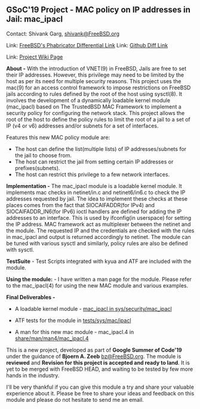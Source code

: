 ## GSoC'19 Project - MAC policy on IP addresses in Jail: mac_ipacl

Contact:  Shivank Garg, <shivank@FreeBSD.org>

Link: [FreeBSD's Phabricator Differential Link](https://reviews.freebsd.org/D20967)
Link: [Github Diff Link](https://github.com/freebsd/freebsd/compare/master...shivankgarg98:shivank_MACPolicyIPAddressJail)

Link: [Project Wiki Page](https://wiki.freebsd.org/SummerOfCode2019Projects/MACPolicyIPAddressJail)

**About -**  With the introduction of VNET(9) in FreeBSD, Jails are free to
set their IP addresses. However, this privilege may need to be limited by
the host as per its need for multiple security reasons.
This project uses the mac(9) for an access control framework to impose
restrictions on FreeBSD jails according to rules defined by the root of the
host using sysctl(8). It involves the development of a dynamically loadable
kernel module (mac_ipacl) based on The TrustedBSD MAC Framework to
implement a security policy for configuring the network stack.
This project allows the root of the host to define the policy rules to
limit the root of a jail to a set of IP (v4 or v6) addresses and/or subnets
for a set of interfaces.

Features this new MAC policy module are:
-   The host can define the list(multiple lists) of IP addresses/subnets
for the jail to choose from.
-   The host can restrict the jail from setting certain IP addresses or
prefixes(subnets).
-   The host can restrict this privilege to a few network interfaces.

**Implementation -** The mac_ipacl module is a loadable kernel module. It
implements mac checks in netinet/in.c and netinet6/in6.c to check the IP
addresses requested by jail. The idea to implement these checks at these
places comes from the fact that SIOCAIFADDR(for IPv4) and
SIOCAIFADDR_IN6(for IPv6) ioctl handlers are defined for adding the IP
addresses to an interface. This is used by ifconfig(in userspace) for
setting the IP address. MAC framework act as multiplexer between the
netinet and the module. The requested IP and the credentials are checked
with the rules in mac_ipacl and output is returned accordingly to netinet.
The module can be tuned with various sysctl and similarly, policy rules are
also be defined with sysctl.

**TestSuite** - Test Scripts integrated with kyua and ATF are included with
the module.

**Using the module:** - I have written a man page for the module. Please
refer to the mac_ipacl(4) for using the new MAC module and various examples.

**Final Deliverables -**
-   A loadable kernel module -  [mac_ipacl in sys/security/mac_ipacl](https://github.com/shivankgarg98/freebsd/tree/shivank_MACPolicyIPAddressJail/sys/security/mac_ipacl)

-   ATF tests for the module in  [tests/sys/mac/ipacl](https://github.com/shivankgarg98/freebsd/tree/shivank_MACPolicyIPAddressJail/tests/sys/mac/ipacl)

-   A man for this new mac module - mac_ipacl.4 in
 [share/man/man4/mac_ipacl.4](https://github.com/shivankgarg98/freebsd/blob/shivank_MACPolicyIPAddressJail/share/man/man4/mac_ipacl.4)


This is a new project, developed as part of **Google Summer of Code'19**
under the guidance of **Bjoern A. Zeeb** <bz@FreeBSD.org>. The module is
**reviewed** and **Revision for this project is accepted and ready to
land**. It is yet to be merged with FreeBSD HEAD, and waiting to be tested
by few more hands in the industry.

I'll be very thankful if you can give this module a try and share your
valuable experience about it. Please be free to share your ideas and
feedback on this module and please do not hesitate to send me an email.
